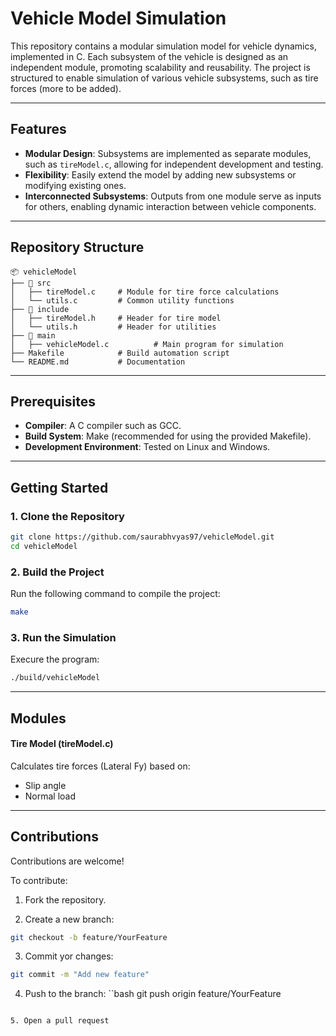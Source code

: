 # Vehicle Model Simulation  

This repository contains a modular simulation model for vehicle dynamics, implemented in C. Each subsystem of the vehicle is designed as an independent module, promoting scalability and reusability. The project is structured to enable simulation of various vehicle subsystems, such as tire forces (more to be added).  

---

## Features  

- **Modular Design**: Subsystems are implemented as separate modules, such as `tireModel.c`, allowing for independent development and testing.  
- **Flexibility**: Easily extend the model by adding new subsystems or modifying existing ones.  
- **Interconnected Subsystems**: Outputs from one module serve as inputs for others, enabling dynamic interaction between vehicle components.  

---

## Repository Structure  

```plaintext
📦 vehicleModel  
├── 📂 src  
│   ├── tireModel.c     # Module for tire force calculations  
│   └── utils.c         # Common utility functions  
├── 📂 include  
│   ├── tireModel.h     # Header for tire model  
│   └── utils.h         # Header for utilities  
├── 📂 main  
│   ├── vehicleModel.c          # Main program for simulation  
├── Makefile            # Build automation script  
└── README.md           # Documentation  
```
---

## Prerequisites  

- **Compiler**: A C compiler such as GCC.  
- **Build System**: Make (recommended for using the provided Makefile).  
- **Development Environment**: Tested on Linux and Windows.  

---

## Getting Started  

### 1. Clone the Repository  
```bash
git clone https://github.com/saurabhvyas97/vehicleModel.git  
cd vehicleModel  
```

### 2. Build the Project

Run the following command to compile the project:
```bash
make
```

### 3. Run the Simulation
Execure the program:
```bash
./build/vehicleModel
```

---

## Modules

#### Tire Model (tireModel.c)
Calculates tire forces (Lateral Fy) based on:
- Slip angle
- Normal load

---

## Contributions
Contributions are welcome!

To contribute:
1. Fork the repository.

2. Create a new branch:
```bash
git checkout -b feature/YourFeature
```

3. Commit yor changes:
```bash
git commit -m "Add new feature"
```

4. Push to the branch:
``bash
git push origin feature/YourFeature
```

5. Open a pull request